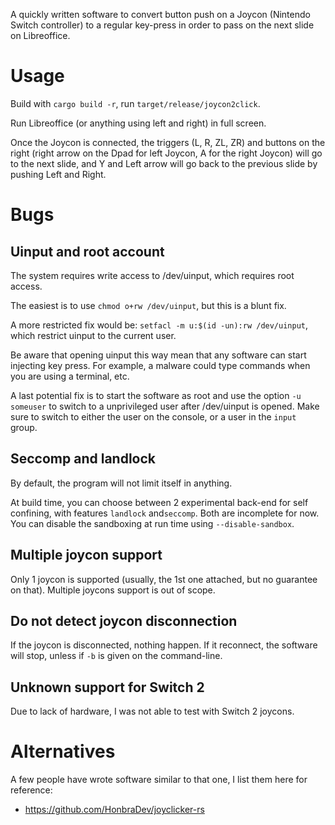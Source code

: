 A quickly written software to convert button push on a Joycon (Nintendo Switch 
controller) to a regular key-press in order to pass on the next slide on Libreoffice.

# Usage

Build with `cargo build -r`, run `target/release/joycon2click`.

Run Libreoffice (or anything using left and right) in full screen.

Once the Joycon is connected, the triggers (L, R, ZL, ZR) and buttons on the right (right arrow on the Dpad for left Joycon, A for the right Joycon) will
go to the next slide, and Y and Left arrow will go back to the previous slide by pushing Left and Right.

# Bugs

## Uinput and root account

The system requires write access to /dev/uinput, which requires root access.

The easiest is to use `chmod o+rw /dev/uinput`, but this is a blunt fix.

A more restricted fix would be: `setfacl -m u:$(id -un):rw /dev/uinput`, which restrict uinput
to the current user.

Be aware that opening uinput this way mean that any software can start injecting key press. For example, 
a malware could type commands when you are using a terminal, etc. 

A last potential fix is to start the software as root and use the option `-u someuser` to switch to a unprivileged user after /dev/uinput is opened. Make sure to switch to either the user on the console, or a user in the `input` group.

## Seccomp and landlock

By default, the program will not limit itself in anything.

At build time, you can choose between 2 experimental back-end for self confining, with features `landlock` and`seccomp`. Both are incomplete for now.
You can disable the sandboxing at run time using `--disable-sandbox`.

## Multiple joycon support

Only 1 joycon is supported (usually, the 1st one attached, but no guarantee on that). Multiple joycons support is out of scope.

## Do not detect joycon disconnection

If the joycon is disconnected, nothing happen. If it reconnect, the software will stop, unless if `-b` is given on the command-line.

## Unknown support for Switch 2

Due to lack of hardware, I was not able to test with Switch 2 joycons.

# Alternatives

A few people have wrote software similar to that one, I list them here for reference:

* https://github.com/HonbraDev/joyclicker-rs
